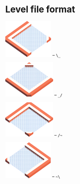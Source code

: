 # Level file format

![up-right]( ../../../gfx/metalTileConnectCornerInner_SE.png) – `\_`

![left-up]( ../../../gfx/metalTileConnectCornerInner_NW.png) – `_/`

![down-right]( ../../../gfx/metalTileConnectCornerInner_SW.png) – `/~`

![left-down]( ../../../gfx/metalTileConnectCornerInner_NE.png) – `~\`
